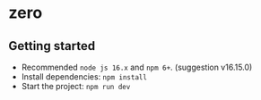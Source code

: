 # zero

## Getting started

- Recommended `node js 16.x` and `npm 6+`. (suggestion v16.15.0)
- Install dependencies: `npm install`
- Start the project: `npm run dev`

